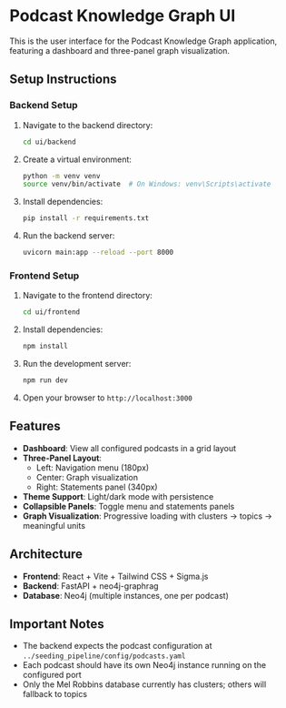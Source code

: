 # Podcast Knowledge Graph UI

This is the user interface for the Podcast Knowledge Graph application, featuring a dashboard and three-panel graph visualization.

## Setup Instructions

### Backend Setup

1. Navigate to the backend directory:
   ```bash
   cd ui/backend
   ```

2. Create a virtual environment:
   ```bash
   python -m venv venv
   source venv/bin/activate  # On Windows: venv\Scripts\activate
   ```

3. Install dependencies:
   ```bash
   pip install -r requirements.txt
   ```

4. Run the backend server:
   ```bash
   uvicorn main:app --reload --port 8000
   ```

### Frontend Setup

1. Navigate to the frontend directory:
   ```bash
   cd ui/frontend
   ```

2. Install dependencies:
   ```bash
   npm install
   ```

3. Run the development server:
   ```bash
   npm run dev
   ```

4. Open your browser to `http://localhost:3000`

## Features

- **Dashboard**: View all configured podcasts in a grid layout
- **Three-Panel Layout**: 
  - Left: Navigation menu (180px)
  - Center: Graph visualization
  - Right: Statements panel (340px)
- **Theme Support**: Light/dark mode with persistence
- **Collapsible Panels**: Toggle menu and statements panels
- **Graph Visualization**: Progressive loading with clusters → topics → meaningful units

## Architecture

- **Frontend**: React + Vite + Tailwind CSS + Sigma.js
- **Backend**: FastAPI + neo4j-graphrag
- **Database**: Neo4j (multiple instances, one per podcast)

## Important Notes

- The backend expects the podcast configuration at `../seeding_pipeline/config/podcasts.yaml`
- Each podcast should have its own Neo4j instance running on the configured port
- Only the Mel Robbins database currently has clusters; others will fallback to topics